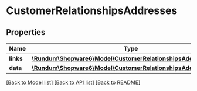# CustomerRelationshipsAddresses

## Properties
Name | Type | Description | Notes
------------ | ------------- | ------------- | -------------
**links** | [**\Rundum\Shopware6\Model\CustomerRelationshipsAddressesLinks**](CustomerRelationshipsAddressesLinks.md) |  | [optional] 
**data** | [**\Rundum\Shopware6\Model\CustomerRelationshipsAddressesData[]**](CustomerRelationshipsAddressesData.md) |  | [optional] 

[[Back to Model list]](../../README.md#documentation-for-models) [[Back to API list]](../../README.md#documentation-for-api-endpoints) [[Back to README]](../../README.md)

